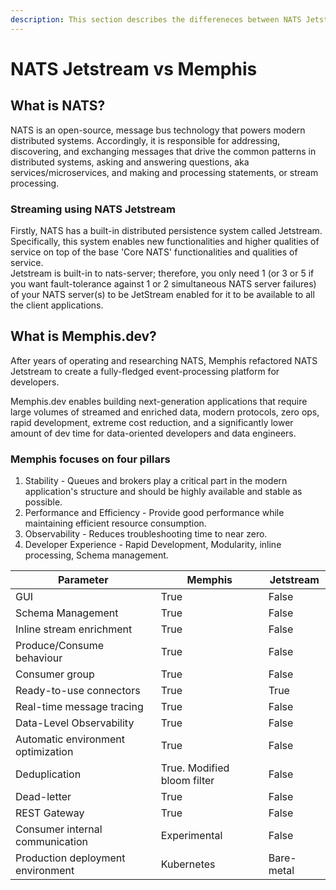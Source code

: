 ```yaml
---
description: This section describes the differeneces between NATS Jetstream and Memphis
---
```


# NATS Jetstream vs Memphis

## **What is NATS?**

​​NATS is an open-source, message bus technology that powers modern distributed systems. Accordingly, it is responsible for addressing, discovering, and exchanging messages that drive the common patterns in distributed systems, asking and answering questions, aka services/microservices, and making and processing statements, or stream processing.

### Streaming using NATS Jetstream

Firstly, NATS has a built-in distributed persistence system called Jetstream. Specifically, this system enables new functionalities and higher qualities of service on top of the base 'Core NATS' functionalities and qualities of service.\
Jetstream is built-in to nats-server; therefore, you only need 1 (or 3 or 5 if you want fault-tolerance against 1 or 2 simultaneous NATS server failures) of your NATS server(s) to be JetStream enabled for it to be available to all the client applications.

## **What is Memphis.dev?**

After years of operating and researching NATS, Memphis refactored NATS Jetstream to create a fully-fledged event-processing platform for developers.

Memphis.dev enables building next-generation applications that require large volumes of streamed and enriched data, modern protocols, zero ops, rapid development, extreme cost reduction, and a significantly lower amount of dev time for data-oriented developers and data engineers.

### **Memphis focuses on four pillars**

1. Stability - Queues and brokers play a critical part in the modern application's structure and should be highly available and stable as possible.
2. Performance and Efficiency - Provide good performance while maintaining efficient resource consumption.
3. Observability - Reduces troubleshooting time to near zero.
4. Developer Experience - Rapid Development, Modularity, inline processing, Schema management.

| Parameter                          | Memphis                     | Jetstream  |
| ---------------------------------- | --------------------------- | ---------- |
| GUI                                | True                        | False      |
| Schema Management                  | True                        | False      |
| Inline stream enrichment           | True                        | False      |
| Produce/Consume behaviour          | True                        | False      |
| Consumer group                     | True                        | False      |
| Ready-to-use connectors            | True                        | True       |
| Real-time message tracing          | True                        | False      |
| Data-Level Observability           | True                        | False      |
| Automatic environment optimization | True                        | False      |
| Deduplication                      | True. Modified bloom filter | False      |
| Dead-letter                        | True                        | False      |
| REST Gateway                       | True                        | False      |
| Consumer internal communication    | Experimental                | False      |
| Production deployment environment  | Kubernetes                  | Bare-metal |
